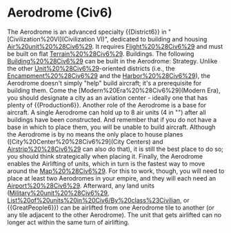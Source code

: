 # Aerodrome (Civ6)

The Aerodrome is an advanced specialty {{District6}} in "[Civilization%20VI](Civilization VI)", dedicated to building and housing [Air%20unit%20%28Civ6%29](aircraft). It requires [Flight%20%28Civ6%29](Flight) and must be built on flat [Terrain%20%28Civ6%29](terrain).
Buildings.
The following [Building%20%28Civ6%29](buildings) can be built in the Aerodrome:
Strategy.
Unlike the other [Unit%20%28Civ6%29](unit)-oriented districts (i.e., the [Encampment%20%28Civ6%29](Encampment) and the [Harbor%20%28Civ6%29](Harbor)), the Aerodrome doesn't simply "help" build aircraft; it's a prerequisite for building them. Come the [Modern%20Era%20%28Civ6%29](Modern Era), you should designate a city as an aviation center - ideally one that has plenty of {{Production6}}.
Another role of the Aerodrome is a base for aircraft. A single Aerodrome can hold up to 8 air units (4 in "") after all buildings have been constructed. And remember that if you do not have a base in which to place them, you will be unable to build aircraft. Although the Aerodrome is by no means the only place to house planes ([City%20Center%20%28Civ6%29](City Centers) and [Airstrip%20%28Civ6%29](Airstrips) can also do that), it is still the best place to do so; you should think strategically when placing it.
Finally, the Aerodrome enables the Airlifting of units, which in turn is the fastest way to move around the [Map%20%28Civ6%29](map). For this to work, though, you will need to place at least two Aerodromes in your empire, and they will each need an [Airport%20%28Civ6%29](Airport). Afterward, any land units ([Military%20unit%20%28Civ6%29](military), [List%20of%20units%20in%20Civ6/By%20class%23Civilian](civilian), or {{GreatPeople6}}) can be airlifted from one Aerodrome tile to another (or any tile adjacent to the other Aerodrome). The unit that gets airlifted can no longer act within the same turn of airlifting.